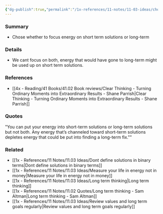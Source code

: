 ```yaml
---
{"dg-publish":true,"permalink":"/1x-references/11-notes/11-03-ideas/chose-long-term-thinking-or-short-term-you-can-t-do-both/","title":"Chose long-term thinking or short-term - you can't do both","noteIcon":""}
---
```



### Summary
- Chose whether to focus energy on short term solutions or long-term 

### Details
- We cant focus on both, energy that would have gone to long-term might be used up on short term solutions.

### References
- [[4x - Reading/41 Books/41.02 Book reviews/Clear Thinking - Turning Ordinary Moments into Extraordinary Results - Shane  Parrish\|Clear Thinking - Turning Ordinary Moments into Extraordinary Results - Shane  Parrish]]

### Quotes
"You can put your energy into short-term solutions or long-term solutions
but not both. Any energy that’s channeled toward short-term solutions depletes energy that could be put into finding a long-term fix.""


### Related
- [[1x - References/11 Notes/11.03 Ideas/Dont define solutions in binary terms\|Dont define solutions in binary terms]]
- [[1x - References/11 Notes/11.03 Ideas/Measure your life in energy not in money\|Measure your life in energy not in money]]
- [[1x - References/11 Notes/11.03 Ideas/Long term thinking\|Long term thinking]]
- [[1x - References/11 Notes/11.02 Quotes/Long term thinking - Sam Altman\|Long term thinking - Sam Altman]]
- [[1x - References/11 Notes/11.03 Ideas/Review values and long term goals regularly\|Review values and long term goals regularly]]